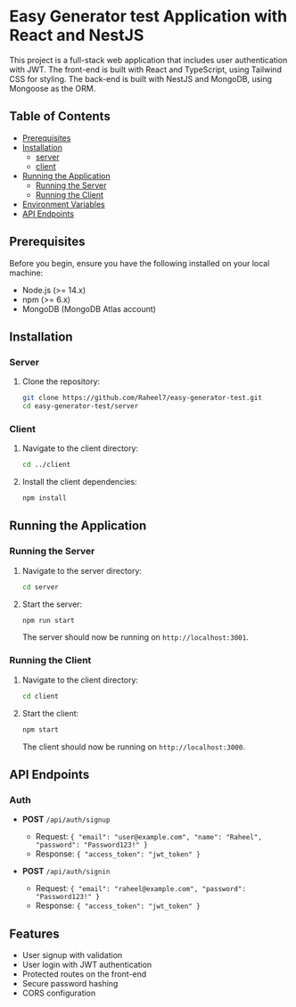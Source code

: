 # Easy Generator test Application with React and NestJS

This project is a full-stack web application that includes user authentication with JWT. The front-end is built with React and TypeScript, using Tailwind CSS for styling. The back-end is built with NestJS and MongoDB, using Mongoose as the ORM.

## Table of Contents

- [Prerequisites](#prerequisites)
- [Installation](#installation)
  - [server](#server)
  - [client](#client)
- [Running the Application](#running-the-application)
  - [Running the Server](#running-the-server)
  - [Running the Client](#running-the-client)
- [Environment Variables](#environment-variables)
- [API Endpoints](#api-endpoints)

## Prerequisites

Before you begin, ensure you have the following installed on your local machine:

- Node.js (>= 14.x)
- npm (>= 6.x)
- MongoDB (MongoDB Atlas account)

## Installation

### Server

1. Clone the repository:

    ```bash
    git clone https://github.com/Raheel7/easy-generator-test.git
    cd easy-generator-test/server
    ```


### Client

1. Navigate to the client directory:

    ```bash
    cd ../client
    ```

2. Install the client dependencies:

    ```bash
    npm install
    ```


## Running the Application

### Running the Server

1. Navigate to the server directory:

    ```bash
    cd server
    ```

2. Start the server:

    ```bash
    npm run start
    ```

    The server should now be running on `http://localhost:3001`.

### Running the Client

1. Navigate to the client directory:

    ```bash
    cd client
    ```

2. Start the client:

    ```bash
    npm start
    ```

    The client should now be running on `http://localhost:3000`.




## API Endpoints

### Auth

- **POST** `/api/auth/signup`
  - Request: `{ "email": "user@example.com", "name": "Raheel", "password": "Password123!" }`
  - Response: `{ "access_token": "jwt_token" }`

- **POST** `/api/auth/signin`
  - Request: `{ "email": "raheel@example.com", "password": "Password123!" }`
  - Response: `{ "access_token": "jwt_token" }`

## Features

- User signup with validation
- User login with JWT authentication
- Protected routes on the front-end
- Secure password hashing
- CORS configuration

